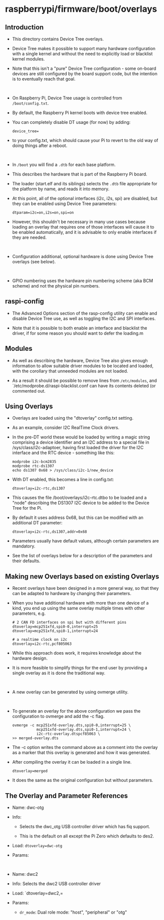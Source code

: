 # raspberrypi/firmware/boot/overlays

## Introduction

- This directory contains Device Tree overlays.

- Device Tree makes it possible to support many hardware configuration with a single kernel and without the need to explicitly load or blacklist kernel modules.

- Note that this isn't a "pure" Device Tree configuration - some on-board devices are still configured by the board support code, but the intention is to eventually reach that goal.

<br>

- On Raspberry Pi, Device Tree usage is controlled from `/boot/config.txt`.

- By default, the Raspberry Pi kernel boots with device tree enabled.

- You can completely disable DT usage (for now) by adding:

    ```
    device_tree=
    ```

- to your config.txt, which should cause your Pi to revert to the old way of doing things after a reboot.

<br>

- In `/boot` you will find a `.dtb` for each base platform.

- This describes the hardware that is part of the Raspberry Pi board.

- The loader (start.elf and its siblings) selects the `.dtb` file appropriate for the platform by name, and reads it into memory.

- At this point, all of the optional interfaces (i2c, i2s, spi) are disabled, but they can be enabled using Device Tree parameters:

    ```
    dtparam=i2c=on,i2s=on,spi=on
    ```

- However, this shouldn't be necessary in many use cases because loading an overlay that requires one of those interfaces will cause it to be enabled automatically, and it is advisable to only enable interfaces if they are needed.

<br>

- Configuration additional, optional hardware is done using Device Tree overlays (see below).

<br>

- GPIO numbering uses the hardware pin numbering scheme (aka BCM scheme) and not the physical pin numbers.

## raspi-config

- The Advanced Options section of the rasp-config utility can enable and disable Device Tree use, as well as toggling the I2C and SPI interfaces.

- Note that it is possible to both enable an interface and blacklist the driver, if for some reason you should want to defer the loading.m

## Modules

- As well as describing the hardware, Device Tree also gives enough information to allow suitable driver modules to be located and loaded, with the corollary that unneeded modules are not loaded.

- As a result it should be possible to remove lines from `/etc/modules`, and `/etc/modprobe.d/raspi-blacklist.conf can have its contents deleted (or commented out.

## Using Overlays

- Overlays are loaded using the "dtoverlay" config.txt setting.

- As an example, consider I2C RealTime Clock drivers.

- In the pre-DT world these would be loaded by writing a magic string comprising a device identifier and an I2C address to a special file in /sys/class/i2c-adaptoer, having first loaded the driver for the I2C interface and the RTC device - something like this:

    ```
    modprobe i2c-bcm2835
    modprobe rtc-ds1307
    echo ds1307 0x68 > /sys/class/i2c-1/new_device
    ```

- With DT enabled, this becomes a line in config.txt:

    ```
    dtoverlay=i2c-rtc,ds1307
    ```

- This causes the file /boot/overlays/i2c-rtc.dtbo to be loaded and a "node" describing the DS1307 I2C device to be added to the Device Tree for the Pi.

- By default it uses address 0x68, but this can be modified with an additional DT parameter:

    ```
    dtoverlay=i2c-rtc,ds1307,addr=0x68
    ```

- Parameters usually have default values, although certain parameters are mandatory.

- See the list of overlays below for a description of the parameters and their defaults.

## Making new Overlays based on existing Overlays

- Recent overlays have been designed in a more general way, so that they can be adapted to hardware by changing their parameters.

- When you have additional hardware with more than one device of a kind, you end up using the same overlay multiple times with other parameters, e.g.

    ```
    # 2 CAN FD interfaces on spi but with different pins
    dtoverlay=mcp251xfd,spi0-0,interrupt=25
    dtoverlay=mcp251xfd,spi0-1,interrupt=24

    # a realtime clock on i2c
    dtoverlay=i2c-rtc,pcf805063
    ```

- While this approach does work, it requires knowledge about the hardware design.

- It is more feasible to simplify things for the end user by providing a single overlay as it is done the traditional way.

<br>

- A new overlay can be generated by using ovmerge utility.

<br>

- To generate an overlay for the above configuration we pass the configuration to ovmerge and add the -c flag.

    ```
    ovmerge -c mcp251xfd-overlay.dts,spi0-0,interrupt=25 \
               mcp251xfd-overlay.dts,spi0-1,interrupt=24 \
               i2c-rtc-overlay.dtspcf85063 \
    >> merged-overlay.dts
    ```

- The -c option writes the command above as a comment into the overlay as a marker that this overlay is generated and how it was generated.

- After compiling the overlay it can be loaded in a single line.

    ```
    dtoverlay=merged
    ```

- It does the same as the original configuration but without parameters.

## The Overlay and Parameter References

- Name: dwc-otg

- Info:

    - Selects the dwc_otg USB controller driver which has fiq support.

    - This is the default on all except the Pi Zero which defaults to des2.

- Load: `dtoverlay=dwc-otg`

- Params: <None>

<br>

- Name: dwc2

- Info: Selects the dwc2 USB controller driver

- Load: `dtoverlay=dwc2,<param>=<val>

- Params:

    - `dr_mode`: Dual role mode: "host", "peripheral" or "otg"
